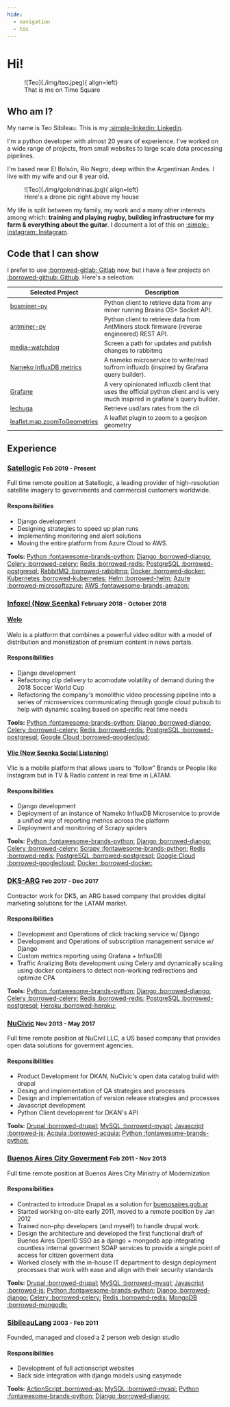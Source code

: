 ```yaml
---
hide:
  - navigation
  - toc
---
```


# Hi!

<figure markdown>
  ![Teo](./img/teo.jpeg){ align=left}
  <figcaption>That is me on Time Square</figcaption>
</figure>

## Who am I?

My name is Teo Sibileau. This is my [:simple-linkedin: Linkedin](https://www.linkedin.com/in/te%C3%B3filo-sibileau-18800058/).

I'm a python developer with almost 20 years of experience. I've worked on a wide range of projects, from small websites to large scale data processing pipelines.

I'm based near El Bolsón, Río Negro, deep within the Argentinian Andes. I live with my wife and our 8 year old.

<figure markdown>
![Teo](./img/golondrinas.jpg){ align=left}
<figcaption>Here's a drone pic right above my house</figcaption>
</figure>

My life is split between my family, my work and a many other interests among which: **training and playing rugby, building infrastructure for my farm & everything about the guitar**. I document a lot of this on [:simple-instagram: Instagram](https://www.instagram.com/teosibileau/).

## Code that I can show

I prefer to use [:borrowed-gitlab: Gitlab](https://gitlab.com/users/teosibileau/projects) now, but i have a few projects on [:borrowed-github: Github](https://github.com/teosibileau). Here's a selection:


| Selected Project | Description |
|--|--|
| [bosminer-py](https://gitlab.com/slkmining/bosminer-py) | Python client to retrieve data from any miner running Braiins OS+ Socket API. |
| [antminer-py](https://gitlab.com/slkmining/antminer-py) | Python client to retrieve data from AntMiners stock firmware (reverse engineered) REST API. |
| [media-watchdog](https://gitlab.com/teosibileau/media-watchdog) | Screen a path for updates and publish changes to rabbitmq |
| [Nameko InfluxDB metrics](https://gitlab.com/teosibileau/nameko.influxdb.metrics) | A nameko microservice to write/read to/from influxdb (inspired by Grafana query builder). |
| [Grafane](https://gitlab.com/grafane/grafane) | A very opinionated influxdb client that uses the official python client and is very much inspired in grafana's query builder. |
| [lechuga](https://github.com/teosibileau/lechuga) | Retrieve usd/ars rates from the cli |
| [leaflet.map.zoomToGeometries](https://github.com/teosibileau/leaflet.map.zoomToGeometries.js) | A leaflet plugin to zoom to a geojson geometry |


## Experience

### [Satellogic](https://satellogic.com/) <small>Feb 2019 - Present</small>

Full time remote position at Satellogic, a leading provider of high-resolution satellite imagery to governments and commercial customers worldwide.

#### Responsibilities

+ Django development
+ Designing strategies to speed up plan runs  
+ Implementing monitoring and alert solutions
+ Moving the entire platform from Azure Cloud to AWS.


**Tools:** [Python :fontawesome-brands-python:](https://www.python.org/ "Python")
[Django :borrowed-django:](https://www.djangoproject.com/ "Django")
[Celery :borrowed-celery:](https://docs.celeryproject.org/ "Celery")
[Redis :borrowed-redis:](https://redis.io/ "Redis")
[PostgreSQL :borrowed-postgresql:](https://www.postgresql.org/ "Postgresql")
[RabbitMQ :borrowed-rabbitmq:](https://www.rabbitmq.com/ "Rabbitmq")
[Docker :borrowed-docker:](https://www.docker.com/ "Docker")
[Kubernetes :borrowed-kubernetes:](https://kubernetes.io/ "Kubernetes")
[Helm :borrowed-helm:](https://helm.sh/ "Helm")
[Azure :borrowed-microsoftazure:](https://azure.microsoft.com/en-us/ "Azure cloud")
[AWS :fontawesome-brands-amazon:](https://aws.amazon.com/ "AWS")

### [Infoxel (Now Seenka)](https://seenka.com) <small>February 2018 - October 2018</small> 

#### [Welo](https://welo.tv/)

Welo is a platform that combines a powerful video editor with a model of distribution and monetization of premium content in news portals.

#### Responsibilities

+ Django development
+ Refactoring clip delivery to acomodate volatility of demand during the 2018 Soccer World Cup
+ Refactoring the company's monolithic video processing pipeline into a series of microservices communicating through google cloud pubsub to help with dynamic scaling based on specific real time needs

**Tools:** [Python :fontawesome-brands-python:](https://www.python.org/ "Python")
[Django :borrowed-django:](https://www.djangoproject.com/ "Django")
[Celery :borrowed-celery:](https://docs.celeryproject.org/ "Celery")
[Redis :borrowed-redis:](https://redis.io/ "Redis")
[PostgreSQL :borrowed-postgresql:](https://www.postgresql.org/ "Postgresql")
[Google Cloud :borrowed-googlecloud:](https://cloud.google.com/ "Google Cloud")

#### [Vlic (Now Seenka Social Listening)](https://seenka.com/social-listening)

Vlic is a mobile platform that allows users to “follow” Brands or People like Instagram but in TV & Radio content in real time in LATAM.

#### Responsibilities

+ Django development
+ Deployment of an instance of Nameko InfluxDB Microservice to provide a unified way of reporting metrics across the platform
+ Deployment and monitoring of Scrapy spiders

**Tools:** [Python :fontawesome-brands-python:](https://www.python.org/ "Python")
[Django :borrowed-django:](https://www.djangoproject.com/ "Django")
[Celery :borrowed-celery:](https://docs.celeryproject.org/ "Celery")
[Scrapy :fontawesome-brands-python:](https://scrapy.org/ "Scrapy")
[Redis :borrowed-redis:](https://redis.io/ "Redis")
[PostgreSQL :borrowed-postgresql:](https://www.postgresql.org/ "Postgresql")
[Google Cloud :borrowed-googlecloud:](https://cloud.google.com/ "Google Cloud")
[Docker :borrowed-docker:](https://www.docker.com/ "Docker")

### [DKS-ARG](https://dks-arg.com/) <small>Feb 2017 - Dec 2017</small> 

Contractor work for DKS, an ARG based company that provides digital marketing solutions for the LATAM market.

#### Responsibilities
+ Development and Operations of click tracking service w/ Django
+ Development and Operations of subscription management service w/ Django
+ Custom metrics reporting using Grafana + InfluxDB
+ Traffic Analizing Bots development using Celery and dynamically scaling using docker containers to detect non-working redirections and optimize CPA

**Tools:** [Python :fontawesome-brands-python:](https://www.python.org/ "Python")
[Django :borrowed-django:](https://www.djangoproject.com/ "Django")
[Celery :borrowed-celery:](https://docs.celeryproject.org/ "Celery")
[Redis :borrowed-redis:](https://redis.io/ "Redis")
[PostgreSQL :borrowed-postgresql:](https://www.postgresql.org/ "Postgresql")
[Heroku :borrowed-heroku:](https://www.postgresql.org/ "Heroku")

### [NuCivic](http://nucivic.com/) <small>Nov 2013 - May 2017</small>

Full time remote position at NuCivil LLC, a US based company that provides open data solutions for goverment agencies.

#### Responsibilities

+ Product Development for DKAN, NuCivic's open data catalog build with drupal
+ Desing and implementation of QA strategies and processes
+ Design and implementation of version release strategies and processes
+ Javascript development
+ Python Client development for DKAN's API

**Tools:** [Drupal :borrowed-drupal:](https://www.drupal.org/ "Drupal")
[MySQL :borrowed-mysql:](https://www.mysql.com/ "MySQL")
[Javascript :borrowed-js:](https://developer.mozilla.org/en-US/docs/Web/JavaScript "JavaScript")
[Acquia :borrowed-acquia:](https://www.acquia.com/ "Acquia")
[Python :fontawesome-brands-python:](https://www.python.org/ "Python")

### [Buenos Aires City Goverment](https://buenosaires.gob.ar) <small>Feb 2011 - Nov 2013</small>

Full time remote position at Buenos Aires City Ministry of Modernization

#### Responsibilities

+ Contracted to introduce Drupal as a solution for [buenosaires.gob.ar](https://buenosaires.gob.ar)
+ Started working on-site early 2011, moved to a remote position by Jan 2012
+ Trained non-php developers (and myself) to handle drupal work.
+ Design the architecture and developed the first functional draft of Buenos Aires OpenID SSO as a django + mongodb app integrating countless internal goverment SOAP services to provide a single point of access for citizen goverment data
+ Worked closely with the in-house IT department to design deployment processes that work with ease and align with their security standards

**Tools:** [Drupal :borrowed-drupal:](https://www.drupal.org/ "Drupal")
[MySQL :borrowed-mysql:](https://www.mysql.com/ "MySQL")
[Javascript :borrowed-js:](https://developer.mozilla.org/en-US/docs/Web/JavaScript "JavaScript")
[Python :fontawesome-brands-python:](https://www.python.org/ "Python")
[Django :borrowed-django:](https://www.djangoproject.com/ "Django")
[Celery :borrowed-celery:](https://docs.celeryproject.org/ "Celery")
[Redis :borrowed-redis:](https://redis.io/ "Redis")
[MongoDB :borrowed-mongodb:](https://www.mongodb.com/ "MongoDB")

### [SibileauLang]() <small>2003 - Feb 2011</small>

Founded, managed and closed a 2 person web design studio

#### Responsibilities

+ Development of full actionscript websites
+ Back side integration with django models using easymode

**Tools:** [ActionScript :borrowed-as:](https://apache.github.io/royale-docs/features/as3 "ActionScript")
[MySQL :borrowed-mysql:](https://www.mysql.com/ "MySQL")
[Python :fontawesome-brands-python:](https://www.python.org/ "Python")
[Django :borrowed-django:](https://www.djangoproject.com/ "Django")
